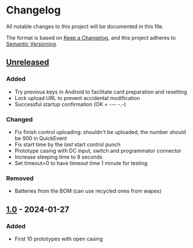# Changelog

All notable changes to this project will be documented in this file.

The format is based on [Keep a Changelog](https://keepachangelog.com/en/1.1.0/),
and this project adheres to [Semantic Versioning](https://semver.org/spec/v2.0.0.html).

## [Unreleased]

### Added

- Try previous keys in Android to facilitate card preparation and resetting
- Lock upload URL to prevent accidental modification
- Successful startup confirmation (OK = --- -.-)

### Changed

- Fix finish control uploading: shouldn't be uploaded, the number should be 900 in QuickEvent
- Fix start time by the *last* start control punch
- Prototype casing with DC input, switch and programmator connector
- Increase sleeping time to 8 seconds
- Set timeout=0 to have timeout time 1 minute for testing

### Removed

- Batteries from the BOM (can use recycled ones from wapes)

## [1.0] - 2024-01-27

### Added

- First 10 prototypes with open casing

[unreleased]: https://github.com/sakhnik/arduin-o-punch/compare/v1.0...HEAD
[1.0]: https://github.com/sakhnik/arduin-o-punch/releases/tag/v1.0
